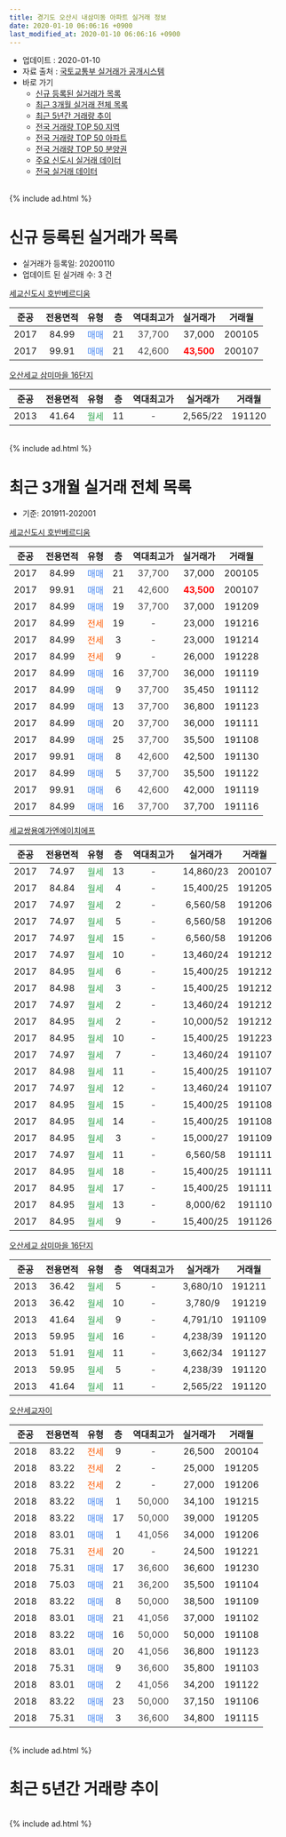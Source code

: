 ```yaml
---
title: 경기도 오산시 내삼미동 아파트 실거래 정보
date: 2020-01-10 06:06:16 +0900
last_modified_at: 2020-01-10 06:06:16 +0900
---
```


* 업데이트 : 2020-01-10
* 자료 출처 : [국토교통부 실거래가 공개시스템](http://rt.molit.go.kr)
* 바로 가기
    * [신규 등록된 실거래가 목록](#신규-등록된-실거래가-목록)
    * [최근 3개월 실거래 전체 목록](#최근-3개월-실거래-전체-목록)
    * [최근 5년간 거래량 추이](#최근-5년간-거래량-추이)
    * [전국 거래량 TOP 50 지역](https://inasie.github.io/apt-trade-info/최근-3개월-전국에서-가장-거래가-많이-발생한-지역)
    * [전국 거래량 TOP 50 아파트](https://inasie.github.io/apt-trade-info/최근-3개월-전국에서-가장-거래가-많이-발생한-아파트)
    * [전국 거래량 TOP 50 분양권](https://inasie.github.io/apt-trade-info/최근-3개월-전국에서-가장-거래가-많이-발생한-분양권)
    * [주요 신도시 실거래 데이터](https://inasie.github.io/apt-trade-info/주요-신도시)
    * [전국 실거래 데이터](https://inasie.github.io/apt-trade-info/전국)
<br>
{% include ad.html %}
<br>

# 신규 등록된 실거래가 목록
* 실거래가 등록일: 20200110
* 업데이트 된 실거래 수: 3 건


[세교신도시 호반베르디움](https://search.naver.com/search.naver?query=%EA%B2%BD%EA%B8%B0%EB%8F%84+%EC%98%A4%EC%82%B0%EC%8B%9C+%EB%82%B4%EC%82%BC%EB%AF%B8%EB%8F%99+%EC%84%B8%EA%B5%90%EC%8B%A0%EB%8F%84%EC%8B%9C+%ED%98%B8%EB%B0%98%EB%B2%A0%EB%A5%B4%EB%94%94%EC%9B%80)

|준공|전용면적|유형|층|역대최고가|실거래가|거래월|
|:---:|:---:|:---:|:---:|:---:|:---:|:---:|
|2017|84.99|<span style="color:#4285f3">매매</span>|21|<span style="color:#444444">37,700</span>|37,000|200105|
|2017|99.91|<span style="color:#4285f3">매매</span>|21|<span style="color:#444444">42,600</span>|<b><span style="color:#ff0000">43,500</span></b>|200107|

[오산세교 삼미마을 16단지](https://search.naver.com/search.naver?query=%EA%B2%BD%EA%B8%B0%EB%8F%84+%EC%98%A4%EC%82%B0%EC%8B%9C+%EB%82%B4%EC%82%BC%EB%AF%B8%EB%8F%99+%EC%98%A4%EC%82%B0%EC%84%B8%EA%B5%90+%EC%82%BC%EB%AF%B8%EB%A7%88%EC%9D%84+16%EB%8B%A8%EC%A7%80)

|준공|전용면적|유형|층|역대최고가|실거래가|거래월|
|:---:|:---:|:---:|:---:|:---:|:---:|:---:|
|2013|41.64|<span style="color:#34a853">월세</span>|11|<span style="color:#444444">-</span>|2,565/22|191120|


<br>
{% include ad.html %}
<br>

# 최근 3개월 실거래 전체 목록
* 기준: 201911-202001


[세교신도시 호반베르디움](https://search.naver.com/search.naver?query=%EA%B2%BD%EA%B8%B0%EB%8F%84+%EC%98%A4%EC%82%B0%EC%8B%9C+%EB%82%B4%EC%82%BC%EB%AF%B8%EB%8F%99+%EC%84%B8%EA%B5%90%EC%8B%A0%EB%8F%84%EC%8B%9C+%ED%98%B8%EB%B0%98%EB%B2%A0%EB%A5%B4%EB%94%94%EC%9B%80)

|준공|전용면적|유형|층|역대최고가|실거래가|거래월|
|:---:|:---:|:---:|:---:|:---:|:---:|:---:|
|2017|84.99|<span style="color:#4285f3">매매</span>|21|<span style="color:#444444">37,700</span>|37,000|200105|
|2017|99.91|<span style="color:#4285f3">매매</span>|21|<span style="color:#444444">42,600</span>|<b><span style="color:#ff0000">43,500</span></b>|200107|
|2017|84.99|<span style="color:#4285f3">매매</span>|19|<span style="color:#444444">37,700</span>|37,000|191209|
|2017|84.99|<span style="color:#ff5a00">전세</span>|19|<span style="color:#444444">-</span>|23,000|191216|
|2017|84.99|<span style="color:#ff5a00">전세</span>|3|<span style="color:#444444">-</span>|23,000|191214|
|2017|84.99|<span style="color:#ff5a00">전세</span>|9|<span style="color:#444444">-</span>|26,000|191228|
|2017|84.99|<span style="color:#4285f3">매매</span>|16|<span style="color:#444444">37,700</span>|36,000|191119|
|2017|84.99|<span style="color:#4285f3">매매</span>|9|<span style="color:#444444">37,700</span>|35,450|191112|
|2017|84.99|<span style="color:#4285f3">매매</span>|13|<span style="color:#444444">37,700</span>|36,800|191123|
|2017|84.99|<span style="color:#4285f3">매매</span>|20|<span style="color:#444444">37,700</span>|36,000|191111|
|2017|84.99|<span style="color:#4285f3">매매</span>|25|<span style="color:#444444">37,700</span>|35,500|191108|
|2017|99.91|<span style="color:#4285f3">매매</span>|8|<span style="color:#444444">42,600</span>|42,500|191130|
|2017|84.99|<span style="color:#4285f3">매매</span>|5|<span style="color:#444444">37,700</span>|35,500|191122|
|2017|99.91|<span style="color:#4285f3">매매</span>|6|<span style="color:#444444">42,600</span>|42,000|191119|
|2017|84.99|<span style="color:#4285f3">매매</span>|16|<span style="color:#444444">37,700</span>|37,700|191116|

[세교쌍용예가엔에이치에프](https://search.naver.com/search.naver?query=%EA%B2%BD%EA%B8%B0%EB%8F%84+%EC%98%A4%EC%82%B0%EC%8B%9C+%EB%82%B4%EC%82%BC%EB%AF%B8%EB%8F%99+%EC%84%B8%EA%B5%90%EC%8C%8D%EC%9A%A9%EC%98%88%EA%B0%80%EC%97%94%EC%97%90%EC%9D%B4%EC%B9%98%EC%97%90%ED%94%84)

|준공|전용면적|유형|층|역대최고가|실거래가|거래월|
|:---:|:---:|:---:|:---:|:---:|:---:|:---:|
|2017|74.97|<span style="color:#34a853">월세</span>|13|<span style="color:#444444">-</span>|14,860/23|200107|
|2017|84.84|<span style="color:#34a853">월세</span>|4|<span style="color:#444444">-</span>|15,400/25|191205|
|2017|74.97|<span style="color:#34a853">월세</span>|2|<span style="color:#444444">-</span>|6,560/58|191206|
|2017|74.97|<span style="color:#34a853">월세</span>|5|<span style="color:#444444">-</span>|6,560/58|191206|
|2017|74.97|<span style="color:#34a853">월세</span>|15|<span style="color:#444444">-</span>|6,560/58|191206|
|2017|74.97|<span style="color:#34a853">월세</span>|10|<span style="color:#444444">-</span>|13,460/24|191212|
|2017|84.95|<span style="color:#34a853">월세</span>|6|<span style="color:#444444">-</span>|15,400/25|191212|
|2017|84.98|<span style="color:#34a853">월세</span>|3|<span style="color:#444444">-</span>|15,400/25|191212|
|2017|74.97|<span style="color:#34a853">월세</span>|2|<span style="color:#444444">-</span>|13,460/24|191212|
|2017|84.95|<span style="color:#34a853">월세</span>|2|<span style="color:#444444">-</span>|10,000/52|191212|
|2017|84.95|<span style="color:#34a853">월세</span>|10|<span style="color:#444444">-</span>|15,400/25|191223|
|2017|74.97|<span style="color:#34a853">월세</span>|7|<span style="color:#444444">-</span>|13,460/24|191107|
|2017|84.98|<span style="color:#34a853">월세</span>|11|<span style="color:#444444">-</span>|15,400/25|191107|
|2017|74.97|<span style="color:#34a853">월세</span>|12|<span style="color:#444444">-</span>|13,460/24|191107|
|2017|84.95|<span style="color:#34a853">월세</span>|15|<span style="color:#444444">-</span>|15,400/25|191108|
|2017|84.95|<span style="color:#34a853">월세</span>|14|<span style="color:#444444">-</span>|15,400/25|191108|
|2017|84.95|<span style="color:#34a853">월세</span>|3|<span style="color:#444444">-</span>|15,000/27|191109|
|2017|74.97|<span style="color:#34a853">월세</span>|11|<span style="color:#444444">-</span>|6,560/58|191111|
|2017|84.95|<span style="color:#34a853">월세</span>|18|<span style="color:#444444">-</span>|15,400/25|191111|
|2017|84.95|<span style="color:#34a853">월세</span>|17|<span style="color:#444444">-</span>|15,400/25|191111|
|2017|84.95|<span style="color:#34a853">월세</span>|13|<span style="color:#444444">-</span>|8,000/62|191110|
|2017|84.95|<span style="color:#34a853">월세</span>|9|<span style="color:#444444">-</span>|15,400/25|191126|

[오산세교 삼미마을 16단지](https://search.naver.com/search.naver?query=%EA%B2%BD%EA%B8%B0%EB%8F%84+%EC%98%A4%EC%82%B0%EC%8B%9C+%EB%82%B4%EC%82%BC%EB%AF%B8%EB%8F%99+%EC%98%A4%EC%82%B0%EC%84%B8%EA%B5%90+%EC%82%BC%EB%AF%B8%EB%A7%88%EC%9D%84+16%EB%8B%A8%EC%A7%80)

|준공|전용면적|유형|층|역대최고가|실거래가|거래월|
|:---:|:---:|:---:|:---:|:---:|:---:|:---:|
|2013|36.42|<span style="color:#34a853">월세</span>|5|<span style="color:#444444">-</span>|3,680/10|191211|
|2013|36.42|<span style="color:#34a853">월세</span>|10|<span style="color:#444444">-</span>|3,780/9|191219|
|2013|41.64|<span style="color:#34a853">월세</span>|9|<span style="color:#444444">-</span>|4,791/10|191109|
|2013|59.95|<span style="color:#34a853">월세</span>|16|<span style="color:#444444">-</span>|4,238/39|191120|
|2013|51.91|<span style="color:#34a853">월세</span>|11|<span style="color:#444444">-</span>|3,662/34|191127|
|2013|59.95|<span style="color:#34a853">월세</span>|5|<span style="color:#444444">-</span>|4,238/39|191120|
|2013|41.64|<span style="color:#34a853">월세</span>|11|<span style="color:#444444">-</span>|2,565/22|191120|


<script async src="//pagead2.googlesyndication.com/pagead/js/adsbygoogle.js"></script>
<!-- 기본 -->
<ins class="adsbygoogle"
     style="display:block"
     data-ad-client="ca-pub-2446590836940007"
     data-ad-slot="1659523306"
     data-ad-format="auto"
     data-full-width-responsive="true"></ins>
<script>
(adsbygoogle = window.adsbygoogle || []).push({});
</script>


[오산세교자이](https://search.naver.com/search.naver?query=%EA%B2%BD%EA%B8%B0%EB%8F%84+%EC%98%A4%EC%82%B0%EC%8B%9C+%EB%82%B4%EC%82%BC%EB%AF%B8%EB%8F%99+%EC%98%A4%EC%82%B0%EC%84%B8%EA%B5%90%EC%9E%90%EC%9D%B4)

|준공|전용면적|유형|층|역대최고가|실거래가|거래월|
|:---:|:---:|:---:|:---:|:---:|:---:|:---:|
|2018|83.22|<span style="color:#ff5a00">전세</span>|9|<span style="color:#444444">-</span>|26,500|200104|
|2018|83.22|<span style="color:#ff5a00">전세</span>|2|<span style="color:#444444">-</span>|25,000|191205|
|2018|83.22|<span style="color:#ff5a00">전세</span>|2|<span style="color:#444444">-</span>|27,000|191206|
|2018|83.22|<span style="color:#4285f3">매매</span>|1|<span style="color:#444444">50,000</span>|34,100|191215|
|2018|83.22|<span style="color:#4285f3">매매</span>|17|<span style="color:#444444">50,000</span>|39,000|191205|
|2018|83.01|<span style="color:#4285f3">매매</span>|1|<span style="color:#444444">41,056</span>|34,000|191206|
|2018|75.31|<span style="color:#ff5a00">전세</span>|20|<span style="color:#444444">-</span>|24,500|191221|
|2018|75.31|<span style="color:#4285f3">매매</span>|17|<span style="color:#444444">36,600</span>|36,600|191230|
|2018|75.03|<span style="color:#4285f3">매매</span>|21|<span style="color:#444444">36,200</span>|35,500|191104|
|2018|83.22|<span style="color:#4285f3">매매</span>|8|<span style="color:#444444">50,000</span>|38,500|191109|
|2018|83.01|<span style="color:#4285f3">매매</span>|21|<span style="color:#444444">41,056</span>|37,000|191102|
|2018|83.22|<span style="color:#4285f3">매매</span>|16|<span style="color:#444444">50,000</span>|50,000|191108|
|2018|83.01|<span style="color:#4285f3">매매</span>|20|<span style="color:#444444">41,056</span>|36,800|191123|
|2018|75.31|<span style="color:#4285f3">매매</span>|9|<span style="color:#444444">36,600</span>|35,800|191103|
|2018|83.01|<span style="color:#4285f3">매매</span>|2|<span style="color:#444444">41,056</span>|34,200|191122|
|2018|83.22|<span style="color:#4285f3">매매</span>|23|<span style="color:#444444">50,000</span>|37,150|191106|
|2018|75.31|<span style="color:#4285f3">매매</span>|3|<span style="color:#444444">36,600</span>|34,800|191115|


<br>
{% include ad.html %}
<br>

# 최근 5년간 거래량 추이


<div style="width:100%;">
    <canvas id="deal_progress" height="200"></canvas>
</div>

<script>
new Chart(document.getElementById("deal_progress"), {
    type: 'line',
    data: {
        labels: ['201501','201502','201503','201504','201505','201506','201507','201508','201509','201510','201511','201512','201601','201602','201603','201604','201605','201606','201607','201608','201609','201610','201611','201612','201701','201702','201703','201704','201705','201706','201707','201708','201709','201710','201711','201712','201801','201802','201803','201804','201805','201806','201807','201808','201809','201810','201811','201812','201901','201902','201903','201904','201905','201906','201907','201908','201909','201910','201911','201912','202001'],
        datasets: [{
            label: '매매',
            pointRadius: 1,
            data: [0, 0, 0, 0, 0, 0, 0, 0, 0, 0, 0, 0, 0, 0, 0, 0, 0, 0, 0, 0, 0, 0, 0, 0, 6, 4, 9, 2, 1, 0, 1, 0, 1, 0, 1, 3, 22, 25, 29, 18, 16, 8, 5, 6, 5, 6, 5, 1, 7, 1, 9, 2, 9, 6, 9, 8, 8, 7, 18, 5, 2],
            borderColor: "rgba(255, 201, 14, 1)",
            backgroundColor: "rgba(255, 201, 14, 0.5)",
            fill: false,
            lineTension: 0
        },{
            label: '전월세',
            pointRadius: 1,
            data: [0, 0, 0, 1, 0, 0, 2, 2, 1, 0, 0, 3, 0, 34, 2, 0, 1, 1, 0, 1, 5, 6, 2, 1, 9, 7, 7, 6, 5, 5, 34, 73, 46, 9, 11, 10, 23, 37, 25, 20, 5, 11, 8, 10, 6, 7, 8, 11, 23, 11, 8, 9, 4, 9, 6, 23, 269, 11, 16, 18, 2],
            borderColor: "rgba(0, 141, 185, 1)",
            backgroundColor: "rgba(0, 141, 185, 0.5)",
            fill: false,
            lineTension: 0
        }
        ]
    },
    options: {
        responsive: true,
        title: {
            display: false
        },
        tooltips: {
            mode: 'index',
            intersect: false
        },
        hover: {
            mode: 'nearest',
            intersect: true
        },
        scales: {
            xAxes: [{
                display: true,
                scaleLabel: {
                    display: true,
                    labelString: '년/월'
                }
            }],
            yAxes: [{
                display: true,
                ticks: {
                    suggestedMin: 0,
                },
                scaleLabel: {
                    display: true,
                    labelString: '실거래 수'
                }
            }]
        }
    }
});

</script>


<br>
{% include ad.html %}
<br>

